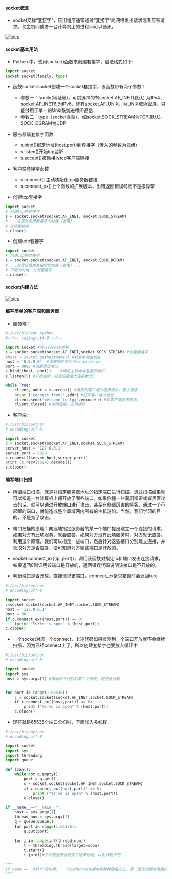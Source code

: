 #### socket概念
- socket又称“套接字”，应用程序通常通过“套接字”向网络发出请求或者应答请求。使主机间或者一台计算机上的进程间可以通讯。

![pics](../2.扫描/pics/8.png)

#### socket基本用法
- Python 中，使用socket()函数来创建套接字，语法格式如下:
```python
import socket
socket.socket(family, type)
```

- 函数socket.socket创建一个socket套接字，该函数带有两个参数：
  - 参数⼀：family(地址簇)，可供选择的有socket.AF_INET(默认) 为IPv4，socket.AF_INET6,为IPv6，还有socket.AF_UNIX，为UNIX域协议族，只能够⽤于单⼀的Unix系统进程间通信
  - 参数⼆：type（socket类型），如socket.SOCK_STREAM为TCP(默认)，SOCK_DGRAM为UDP

- 服务器端套接字函数
  - s.bind()绑定地址(host,port)到套接字（传入的参数为元组）
  - s.listen()开始tcp监听
  - s.accept()被动接收tcp客户端链接
- 客户端套接字函数
  - s.connect() 主动初始化tcp服务器链接
  - s.connect_ex()上个函数的扩展版本，出错返回错误码而不是报异常

- 创建tcp套接字
```python
import socket 
# 创建tcp的套接字 
s = socket.socket(socket.AF_INET, socket.SOCK_STREAM)
# ...这⾥是使⽤套接字的功能（省略）... 
# 关闭套接字
s.close()
```

- 创建udp套接字
```python
import socket  
# 创建udp的套接字 
s = socket.socket(socket.AF_INET, socket.SOCK_DGRAM) 
# ...这⾥是使⽤套接字的功能（省略）... 
# 不⽤的时候，关闭套接字 
s.close()
```

#### socket内建方法

![pics](../2.扫描/pics/9.png)

#### 编写简单的客户端和服务器
- 服务端：
```python
#!/usr/bin/env python
#--*-- coding:utf-8 --*--

import socket #导入socket模块
s = socket.socket(socket.AF_INET,socket.SOCK_STREAM) #创建套接字
#host = socket.gethostname() #获取本地主机名
host = '0.0.0.0'  #设置绑定地址为xx.xx.xx.xx
port = 8888 #设置绑定端口
s.bind((host, port))    #绑定主机地址与监听端口
s.listen(5) #开始监听，并且设置最大连接数为5

while True:
    client, addr = s.accept() #接受到客户端的连接请求，建立连接
    print ('connect from:',addr) #打印客户端的地址
    client.send('welcome to lgj'.encode()) #向客户端发送数据
    client.close() #关闭连接，必须操作
```

- 客户端:
```python
#!/usr/bin/python
# encoding:utf-8

import socket
c = socket.socket(socket.AF_INET,socket.SOCK_STREAM)
server_host = '127.0.0.1'
server_port = 8888
c.connect((server_host,server_port))
print (c.recv(1024).decode())
c.close()
```

#### 编写端口扫描
- 所谓端口扫描，就是对指定服务器地址的指定端口进行扫描，通过扫描结果就可以知道一台计算机上都开放了哪些端口，如果你懂一些漏洞知识或者黑客攻击的话，就可以通过开放端口进行攻击，甚至有些很厉害的黑客，通过一个不起眼的端口，就能造成整个局域网内所有的主机沦陷。当然，我们学习的目的，不是为了攻击。
- 端口扫描的原理：向远端指定服务器的某一个端口提出建立一个连接的请求，如果对方有此项服务，就会应答，如果对方没有此项服务时，对方就无应答。利用这个原理，我们可以指定一些端口，然后针对这些接口分别建立连接，并获取对方是否应答，便可知道对方哪些端口是开放的。
- socket.connect_ex((ip, port))，调用该函数对指定ip和端口发出连接请求，如果返回0则证明该端口是开放的，返回错误代码说明该接口是不开放的。

- 判断端口是否开放。直接请求该端口，connect_ex请求错误时会返回ture

```python
#!/usr/bin/python
# encoding:utf-8

import socket
c=socket.socket(socket.AF_INET,socket.SOCK_STREAM)
host = '127.0.0.1'
port = 80
if c.connect_ex((host,port)) == 0:
	(print "%s:%d is open" % (host,port))
c.close()
```

- 一个socket对应一个connect，上述代码如果检测到一个端口开放就不会继续扫描，因为已经connect上了。所以创建套接字也要放入循环中
```python
#!/usr/bin/python
# encoding:utf-8

import socket
import sys
host = sys.argv[1] #接收命令行后的第二个参数，用空格分离


for port in range(1,65536):
	c = socket.socket(socket.AF_INET,socket.SOCK_STREAM)
	if c.connect_ex((host,port)) == 0:
		print ("%s:%d is open" % (host,port))
	c.close()
```

- 现在就是65535个端口全扫啦，下面加入多线程
```python
#!/usr/bin/python
# encoding:utf-8

import socket
import sys
import threading
import queue

def scan():
	while not q.empty():
		port = q.get()
		c = socket.socket(socket.AF_INET,socket.SOCK_STREAM)
		if c.connect_ex((host,port)) == 0:
			print ("%s:%d is open" % (host,port))
		c.close()

if __name__=="__main__":
	host = sys.argv[1]
	thread_num = sys.argv[2]
	q = queue.Queue()
	for port in range(1,65536):
		q.put(port)
	
	for i in range(int(thread_num)):
		t = threading.Thread(target=scan)
		t.start()
		t.join()#子线程全部运行完了结束进程，以免线程卡死

"""
if name == ‘main’的作用:  一个python文件通常有两种使用方法，第一是作为脚本直接执行，第二是 import 到其他的 python 脚本中被调用（模块重用）执行。因此 if name == 'main': 的作用就是控制这两种情况执行代码的过程，在 if name == ‘main’: 下的代码只有在第一种情况下（即文件作为脚本直接执行）才会被执行，而 import 到其他脚本中是不会被执行的。
"""
```